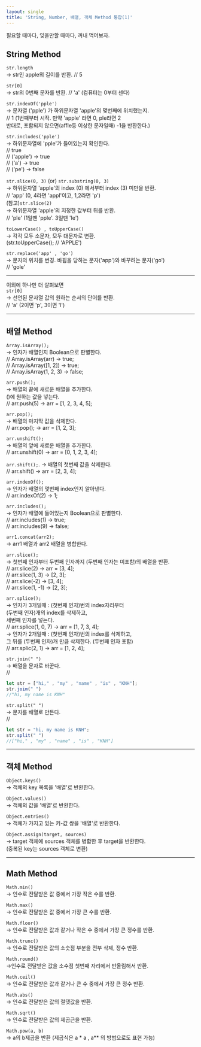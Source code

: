 ```yaml
---
layout: single
title: 'String, Number, 배열, 객체 Method 통합(1)'
---
```


필요할 때마다, 잊을만할 때마다, 꺼내 먹어보자.

<h2>String Method</h2>

>
`str.length`  
-> str인 apple의 길이를 반환. // 5  

>
`str[0]`  
-> str의 0번째 문자를 반환. // 'a' (컴퓨터는 0부터 센다)  

>
`str.indexOf('pple')`  
-> 문자열 ('pple') 가 하위문자열 'apple'의 몇번째에 위치했는지.  
// 1 (1번째부터 시작. 만약 'apple' 라면 0, ple라면 2  
반대로, 포함되지 않으면(affle등 이상한 문자일때) -1을 반환한다.)  

>
`str.includes('pple')`  
-> 하위문자열에 'pple'가 들어있는지 확인한다.  
// true  
// ('apple') -> true  
// ('a') -> true  
// ('pe') -> false  

>
`str.slice(0, 3)` (or) `str.substring(0, 3)`  
-> 하위문자열 'apple'의 index (0) 에서부터 index (3) 미만을 반환.  
// 'app' (0, 4라면 'appl'이고, 1,2라면 'p')  
(참고)`str.slice(2)`  
-> 하위문자열 'apple'의 지정한 값부터 뒤를 반환.  
// 'ple' (1일땐 'pple'. 3일땐 'le')  

>
`toLowerCase() , toUpperCase()`  
-> 각각 모두 소문자, 모두 대문자로 변환.  
(str.toUpperCase(); // 'APPLE')  

>
`str.replace('app' , 'go')`  
-> 문자의 위치를 변경. 바뀜을 당하는 문자('app')와 바꾸려는 문자('go')  
// 'gole'  


****
이외에 하나만 더 살펴보면  
`str[0]`  
-> 선언된 문자열 값의 원하는 순서의 단어를 반환.  
// 'a' (2이면 'p', 	3이면 'l')  

****

<h2>배열 Method</h2>

>
`Array.isArray();`  
-> 인자가 배열인지 Boolean으로 판별한다.  
// Array.isArray(arr) -> true;  
// Array.isArray([1, 2]) -> true;  
// Array.isArray(1, 2, 3) -> false;

>
`arr.push();`  
-> 배열의 끝에 새로운 배열을 추가한다.  
()에 원하는 값을 넣는다.  
// arr.push(5) -> arr = [1, 2, 3, 4, 5];

>
`arr.pop();`  
-> 배열의 마지막 값을 삭제한다.  
// arr.pop(); -> arr = [1, 2, 3];

>
`arr.unshift();`  
-> 배열의 앞에 새로운 배열을 추가한다.  
// arr.unshift(0) -> arr = [0, 1, 2, 3, 4];

>
`arr.shift();`. 
-> 배열의 첫번째 값을 삭제한다.  
// arr.shift() -> arr = [2, 3, 4];

>
`arr.indexOf();`  
-> 인자가 배열의 몇번째 index인지 알아낸다.  
// arr.indexOf(2) -> 1;

>
`arr.includes();`  
-> 인자가 배열에 들어있는지 Boolean으로 판별한다.  
// arr.includes(1) -> true;  
// arr.includes(9) -> false;

>
`arr1.concat(arr2);`  
-> arr1 배열과 arr2 배열을 병합한다.

>
`arr.slice();`  
-> 첫번째 인자부터 두번째 인자까지 (두번째 인자는 미포함)의 배열을 반환.  
// arr.slice(2) -> arr = [3, 4];  
// arr.slice(1, 3) -> [2, 3];  
// arr.slice(-2) -> [3, 4];  
// arr.slice(1, -1) -> [2, 3];  

>
`arr.splice();`  
-> 인자가 3개일때 : (첫번째 인자)번의 index자리부터  
(두번째 인자)개의 index를 삭제하고,  
세번째 인자를 넣는다.  
// arr.splice(1, 0, 7) -> arr = [1, 7, 3, 4];  
-> 인자가 2개일때 : (첫번째 인자)번의 index를 삭제하고,  
그 뒤를 (두번째 인자)개 만큼 삭제한다. (두번째 인자 포함)  
// arr.splic(2, 1) -> arr = [1, 2, 4];  

>
`str.join(" ")`  
-> 배열을 문자로 바꾼다.  
//  
```javascript
let str = ["hi," , "my" , "name" , "is" , "KNH"];
str.joim(" ")
//"hi, my name is KNH"
```  

>
`str.split(" ")`  
-> 문자를 배열로 만든다.  
//  
```javascript
let str = "hi, my name is KNH";
str.split(" ")
//["hi," , "my" , "name" , "is" , "KNH"]
```   

***

<h2>객체 Method</h2>  

>
`Object.keys()`  
-> 객체의 key 목록을 '배열'로 반환한다.  

>
`Object.values()`  
-> 객체의 값을 '배열'로 반환한다.  

>
`Object.entries()`  
-> 객체가 가지고 있는 키-값 쌍을 '배열'로 반환한다.  

>
`Object.assign(target, sources)`  
-> target 객체에 sources 객체를 병합한 후 target을 반환한다.  
(중복된 key는 sources 객체로 변환) 

***

<h2>Math Method</h2>

> 
`Math.min()`  
-> 인수로 전달받은 값 중에서 가장 작은 수를 반환.  

>
`Math.max()`  
-> 인수로 전달받은 값 중에서 가장 큰 수를 반환.  

>
`Math.floor()`  
-> 인수로 전달받은 값과 같거나 작은 수 중에서 가장 큰 정수를 반환.  

>
`Math.trunc()`  
-> 인수로 전달받은 값의 소숫점 부분을 전부 삭제, 정수 반환.  

>
`Math.round()`  
->인수로 전달받은 값을 소수점 첫번째 자리에서 반올림해서 반환.  

>
`Math.ceil()`  
-> 인수로 전달받은 값과 같거나 큰 수 중에서 가장 큰 정수 반환.  

>
`Math.abs()`  
-> 인수로 전달받은 값의 절댓값을 반환.  


>
`Math.sqrt()`  
-> 인수로 전달받은 값의 제곱근을 반환.  

>
`Math.pow(a, b)`  
-> a의 b제곱을 반환
(제곱식은 a * a , a** 의 방법으로도 표현 가능)  

